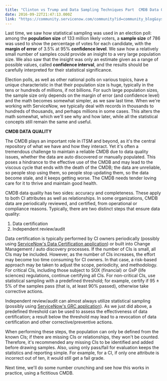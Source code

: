```yaml
---
title: "Clinton vs Trump and Data Sampling Techniques Part  CMDB Data Quality"
date: 2016-09-22T21:47:13.000Z
link: "https://community.servicenow.com/community?id=community_blog&sys_id=5c9d6a69dbd0dbc01dcaf3231f9619a3"
---
```

<p>Last time, we saw how statistical sampling was used in an election poll: among the <strong>population size</strong> of 133 million likely voters, a <strong>sample size</strong> of 786 was used to show the percentage of votes for each candidate, with the <strong>margin of error</strong> of 3.5% at 95% <strong>confidence level</strong>. We saw how a relatively small number of samples could provide an insight to a very large population size. We also saw that the insight was only an estimate given as a range of possible values, called <strong>confidence interval</strong>, and the results should be carefully interpreted for their statistical significance.</p><p></p><p>Election polls, as well as other national polls on various topics, have a unique characteristic in that their population size is huge, typically in the tens or hundreds of millions, if not billions. For such large population sizes, the sample size only depends on the margin of error (and confidence level) and the math becomes somewhat simpler, as we saw last time. When we're working with ServiceNow, we typically deal with records in thousands to hundreds of thousands, and perhaps millions in some cases. This alters the math somewhat, which we'll see why and how later, while all the statistical concepts still remain the same and useful.</p><p></p><p><strong>CMDB DATA QUALITY</strong></p><p></p><p>The CMDB plays an important role in ITSM and beyond, as it's the central repository of what we have and how they interact. Yet it's often a tremendous challenge to maintain a reliable CMDB due to data quality issues, whether the data are auto discovered or manually populated. This poses a hindrance to the effective use of the CMDB and may lead to the viscous cycle that ends with the death of the CMDB; the data are unreliable, so people stop using them, so people stop updating them, so the data become stale, and it keeps getting worse. The CMDB needs tender loving care for it to thrive and maintain good health.</p><p></p><p>CMDB data quality has two sides: accuracy and completeness. These apply to both CI attributes as well as relationships. In some organizations, CMDB data are periodically reviewed, and certified, from operational or compliance reasons. Typically, there are two distinct steps that ensure data quality:</p><p></p><ol><li>Data certification</li><li>Independent review/audit</li></ol><p></p><p>Data certification is typically performed by CI owners periodically (possibly using <a title="ki.servicenow.com/index.php?title=Data_Certification" href="http://wiki.servicenow.com/index.php?title=Data_Certification">ServiceNow's Data Certification application</a>) or built into Change Management / auto discovery processes. If the number of CIs is small, all CIs may be included. However, as the number of CIs increases, the effort may become too time consuming for CI owners. In that case, a risk-based approach may be taken to adjust the scope, periodicity, and methodology. For critical CIs, including those subject to SOX (financial) or GxP (life sciences) regulations, continue certifying all CIs. For non-critical CIs, use statistical sampling with a predefined threshold; for example, certify if 95  ± 5% of the samples pass (that is, at least 90% passed), otherwise take corrective actions.</p><p></p><p>Independent review/audit can almost always utilize statistical sampling (possibly using <a title="ki.servicenow.com/index.php?title=Governance,_Risk,_and_Compliancehttp://" href="http://wiki.servicenow.com/index.php?title=Governance,_Risk,_and_Compliancehttp://">ServiceNow's GRC application</a>). As we just did above, a predefined threshold can be used to assess the effectiveness of data certification; a result below the threshold may lead to a revocation of data certification and other corrective/preventive actions.</p><p></p><p>When performing these steps, the population can only be defined from the known CIs; if there are missing CIs or relationships, they won't be counted. Therefore, it's recommended any missing CIs to be identified and added before drawing samples. Also, using only pass/fail for evaluation keeps the statistics and reporting simple. For example, for a CI, if only one attribute is incorrect out of ten, it would still get a fail grade.</p><p></p><p>Next time, we'll do some number crunching and see how this works in practice, using a fictitious CMDB.</p>